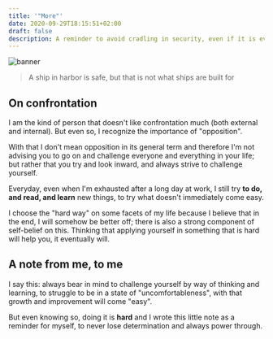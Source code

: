 ```yaml
---
title: '"More"'
date: 2020-09-29T18:15:51+02:00
draft: false
description: A reminder to avoid cradling in security, even if it is ever so comforting
---
```

![banner](/img/more/pier.jpg#banner)

> A ship in harbor is safe, but that is not what ships are built for

## On confrontation
I am the kind of person that doesn't like confrontation much (both external and internal). But even so, I recognize the importance of "opposition".

With that I don't mean opposition in its general term and therefore I'm not advising you to go on and challenge everyone and everything in your life; but rather that you try and look inward, and always strive to challenge yourself.

Everyday, even when I'm exhausted after a long day at work, I still try **to do, and read, and learn** new things, to try what doesn't immediately come easy.

I choose the "hard way" on some facets of my life because I believe that in the end, I will somehow be better off; there is also a strong component of self-belief on this. Thinking that applying yourself in something that is hard will help you, it eventually will.

## A note from me, to me
I say this: always bear in mind to challenge yourself by way of thinking and learning, to struggle to be in a state of "uncomfortableness", with that growth and improvement will come "easy".

But even knowing so, doing it is **hard** and I wrote this little note as a reminder for myself, to never lose determination and always power through.
